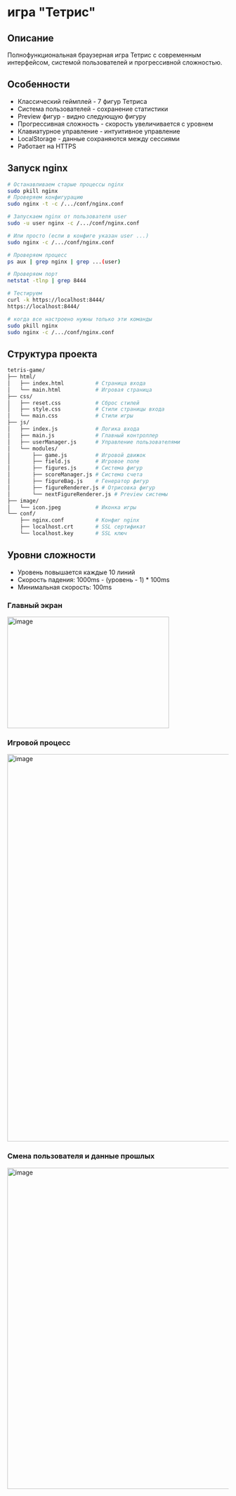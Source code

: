 # игра "Тетрис"
## Описание
Полнофункциональная браузерная игра Тетрис с современным интерфейсом, системой пользователей и прогрессивной сложностью.

## Особенности

- Классический геймплей - 7 фигур Тетриса
- Система пользователей - сохранение статистики
- Preview фигур - видно следующую фигуру
- Прогрессивная сложность - скорость увеличивается с уровнем
- Клавиатурное управление - интуитивное управление
- LocalStorage - данные сохраняются между сессиями
- Работает на HTTPS
  
## Запуск nginx
```bash
# Останавливаем старые процессы nginx
sudo pkill nginx
# Проверяем конфигурацию
sudo nginx -t -c /.../conf/nginx.conf

# Запускаем nginx от пользователя user
sudo -u user nginx -c /.../conf/nginx.conf

# Или просто (если в конфиге указан user ...)
sudo nginx -c /.../conf/nginx.conf

# Проверяем процесс
ps aux | grep nginx | grep ...(user)

# Проверяем порт
netstat -tlnp | grep 8444

# Тестируем
curl -k https://localhost:8444/
https://localhost:8444/

# когда все настроено нужны только эти команды
sudo pkill nginx
sudo nginx -c /.../conf/nginx.conf
```
## Структура проекта
```bash
tetris-game/
├── html/
│   ├── index.html          # Страница входа
│   └── main.html           # Игровая страница
├── css/
│   ├── reset.css           # Сброс стилей
│   ├── style.css           # Стили страницы входа
│   └── main.css            # Стили игры
├── js/
│   ├── index.js            # Логика входа
│   ├── main.js             # Главный контроллер
│   ├── userManager.js      # Управление пользователями
│   └── modules/
│       ├── game.js         # Игровой движок
│       ├── field.js        # Игровое поле
│       ├── figures.js      # Система фигур
│       ├── scoreManager.js # Система счета
│       ├── figureBag.js    # Генератор фигур
│       ├── figureRenderer.js # Отрисовка фигур
│       └── nextFigureRenderer.js # Preview системы
├── image/
│   └── icon.jpeg           # Иконка игры
└── conf/
    ├── nginx.conf          # Конфиг nginx
    ├── localhost.crt       # SSL сертификат
    └── localhost.key       # SSL ключ
```

##  Уровни сложности
- Уровень повышается каждые 10 линий
- Скорость падения: 1000ms - (уровень - 1) * 100ms
- Минимальная скорость: 100ms

###  Главный экран
<img width="368" height="254" alt="image" src="https://github.com/user-attachments/assets/b2043640-5be5-44cd-a511-caf6dffd71a8" />

###  Игровой процесс
<img width="1338" height="883" alt="image" src="https://github.com/user-attachments/assets/f5de8a16-9565-487c-bcaf-82857f022aae" />

### Смена пользователя и данные прошлых
<img width="938" height="732" alt="image" src="https://github.com/user-attachments/assets/8e97e7a7-b452-4a44-aac7-a3d15f72eb12" />
